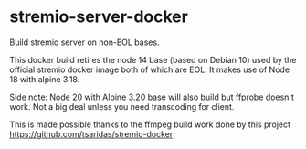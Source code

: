 # stremio-server-docker
Build stremio server on non-EOL bases.

This docker build retires the node 14 base (based on Debian 10) used by the official stremio docker image both of which are EOL. It makes use of Node 18 with alpine 3.18.

Side note: Node 20 with Alpine 3.20 base will also build but ffprobe doesn't work. Not a big deal unless you need transcoding for client.

This is made possible thanks to the ffmpeg build work done by this project https://github.com/tsaridas/stremio-docker
